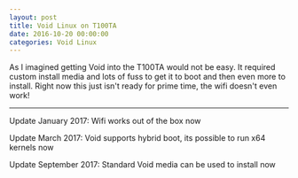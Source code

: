 ```yaml
---
layout: post
title: Void Linux on T100TA
date: 2016-10-20 00:00:00
categories: Void Linux
---
```


As I imagined getting Void into the T100TA would not be easy.  It
required custom install media and lots of fuss to get it to boot and
then even more to install.  Right now this just isn't ready for prime
time, the wifi doesn't even work!

---

Update January 2017: Wifi works out of the box now

Update March 2017: Void supports hybrid boot, its possible to run x64 kernels now

Update September 2017: Standard Void media can be used to install now
